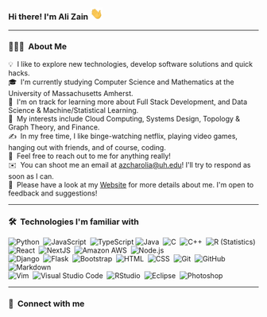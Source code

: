 <!-- <p style="margin: auto" align="center">
</p>
 -->

### Hi there! I'm Ali Zain <img src="https://github.com/alizain-c/alizain-c/blob/main/assets/wave.gif" width="25px">
---
### 👨🏻‍💻 &nbsp;About Me

💡 &nbsp;I like to explore new technologies, develop software solutions and quick hacks.\
🎓 &nbsp;I'm currently studying Computer Science and Mathematics at the University of Massachusetts Amherst.\
🌱 &nbsp;I'm on track for learning more about Full Stack Development, and Data Science & Machine/Statistical Learning.\
👀 &nbsp;My interests include Cloud Computing, Systems Design, Topology & Graph Theory, and Finance.\
✍️ &nbsp;In my free time, I like binge-watching netflix, playing video games, hanging out with friends, and of course, coding.\
💬 &nbsp;Feel free to reach out to me for anything really!\
✉️ &nbsp;You can shoot me an email at azcharolia@uh.edu! I'll try to respond as soon as I can.\
📄 &nbsp;Please have a look at my [Website](https://www.alizaincharolia.com) for more details about me. I'm open to feedback and suggestions!

---
### 🛠 &nbsp;Technologies I'm familiar with

![Python](https://img.shields.io/badge/-Python-05122A?style=flat&logo=python)&nbsp;
![JavaScript](https://img.shields.io/badge/-JavaScript-05122A?style=flat&logo=javascript)&nbsp;
![TypeScript](https://img.shields.io/badge/typescript-05122A?style=flat&logo=typescript&logoColor=white)
![Java](https://img.shields.io/badge/-Java-05122A?style=flat&logo=Java&logoColor=FFA518)&nbsp;
![C](https://img.shields.io/badge/-C-05122A?style=flat&logo=C&logoColor=A8B9CC)&nbsp;
![C++](https://img.shields.io/badge/-C++-05122A?style=flat&logo=C%2B%2B&logoColor=00599C)&nbsp;
![R (Statistics)](https://img.shields.io/badge/-R-05122A?style=flat&logo=R&logoColor=276DC3)&nbsp;
![React](https://img.shields.io/badge/-React-05122A?style=flat&logo=react)&nbsp;
![NextJS](https://img.shields.io/badge/Next.js-05122A?style=flat&logo=next.js&logoColor=white)&nbsp;
![Amazon AWS](https://img.shields.io/badge/Amazon_AWS-05122A?style=flat&logo=amazon-aws&logoColor=white)&nbsp;
![Node.js](https://img.shields.io/badge/-Node.js-05122A?style=flat&logo=node.js)&nbsp;\
![Django](https://img.shields.io/badge/-Django-05122A?style=flat&logo=django&logoColor=092E20)&nbsp;
![Flask](https://img.shields.io/badge/-Flask-05122A?style=flat&logo=flask)&nbsp;
![Bootstrap](https://img.shields.io/badge/-Bootstrap-05122A?style=flat&logo=bootstrap&logoColor=563D7C)&nbsp;
![HTML](https://img.shields.io/badge/-HTML-05122A?style=flat&logo=HTML5)&nbsp;
![CSS](https://img.shields.io/badge/-CSS-05122A?style=flat&logo=CSS3&logoColor=1572B6)&nbsp;
![Git](https://img.shields.io/badge/-Git-05122A?style=flat&logo=git)&nbsp;
![GitHub](https://img.shields.io/badge/-GitHub-05122A?style=flat&logo=github)&nbsp;
![Markdown](https://img.shields.io/badge/-Markdown-05122A?style=flat&logo=markdown)&nbsp;\
![Vim](https://img.shields.io/badge/VIM-05122A?style=flat&logo=vim&logoColor=white)&nbsp; 
![Visual Studio Code](https://img.shields.io/badge/-Visual%20Studio%20Code-05122A?style=flat&logo=visual-studio-code&logoColor=007ACC)&nbsp;
![RStudio](https://img.shields.io/badge/-RStudio-05122A?style=flat&logo=rstudio)&nbsp;
![Eclipse](https://img.shields.io/badge/-Eclipse-05122A?style=flat&logo=eclipse-ide&logoColor=2C2255)&nbsp;
![Photoshop](https://img.shields.io/badge/-Photoshop-05122A?style=flat&logo=adobe-photoshop)&nbsp;

---
### 🤝 &nbsp;Connect with me

<!-- <img src="https://komarev.com/ghpvc/?username=alizain-c&style=for-the-badge" alt="https://github.com/alizain-c" /> -->
